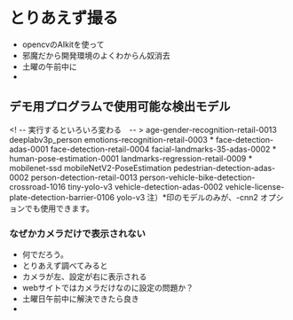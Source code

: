 # とりあえず撮る
- opencvのAIkitを使って
- 邪魔だから開発環境のよくわからん奴消去
- 土曜の午前中に
- 

## デモ用プログラムで使用可能な検出モデル
<! -- 実行するといろいろ変わる　-- >
age-gender-recognition-retail-0013
deeplabv3p_person
emotions-recognition-retail-0003 *
face-detection-adas-0001
face-detection-retail-0004
facial-landmarks-35-adas-0002 *
human-pose-estimation-0001
landmarks-regression-retail-0009 *
mobilenet-ssd
mobileNetV2-PoseEstimation
pedestrian-detection-adas-0002
person-detection-retail-0013
person-vehicle-bike-detection-crossroad-1016
tiny-yolo-v3
vehicle-detection-adas-0002
vehicle-license-plate-detection-barrier-0106
yolo-v3
注）*印のモデルのみが、-cnn2 オプションでも使用できます。

### なぜかカメラだけで表示されない

- 何でだろう。
- とりあえず調べてみると
- カメラが左、設定が右に表示される
- webサイトではカメラだけなのに設定の問題か？
- 土曜日午前中に解決できたら良き
-

